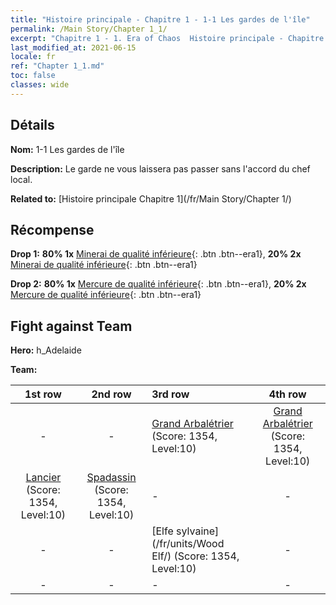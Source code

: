 ```yaml
---
title: "Histoire principale - Chapitre 1 - 1-1 Les gardes de l'île"
permalink: /Main Story/Chapter 1_1/
excerpt: "Chapitre 1 - 1. Era of Chaos  Histoire principale - Chapitre 1_1. 1-1 Les gardes de l'île"
last_modified_at: 2021-06-15
locale: fr
ref: "Chapter 1_1.md"
toc: false
classes: wide
---
```


## Détails

 **Nom:** 1-1 Les gardes de l'île

 **Description:** Le garde ne vous laissera pas passer sans l'accord du chef local.

 **Related to:** [Histoire principale Chapitre 1](/fr/Main Story/Chapter 1/)

## Récompense

 **Drop 1:** **80% 1x** [Minerai de qualité inférieure](/ItemsFR/mat_1/){: .btn .btn--era1}, **20% 2x** [Minerai de qualité inférieure](/ItemsFR/mat_1/){: .btn .btn--era1}

 **Drop 2:** **80% 1x** [Mercure de qualité inférieure](/ItemsFR/mat_2/){: .btn .btn--era1}, **20% 2x** [Mercure de qualité inférieure](/ItemsFR/mat_2/){: .btn .btn--era1}


## Fight against Team
 **Hero:** h_Adelaide

 **Team:**


  | 1st row | 2nd row | 3rd row | 4th row |
  |:----:|:----:|:----|:----:|
  | - | - | [Grand Arbalétrier](/fr/units/Marksman/) (Score: 1354, Level:10)  | [Grand Arbalétrier](/fr/units/Marksman/) (Score: 1354, Level:10)  |
  | [Lancier](/fr/units/Pikeman/) (Score: 1354, Level:10)  | [Spadassin](/fr/units/Swordsman/) (Score: 1354, Level:10)  | - | - |
  | - | - | [Elfe sylvaine](/fr/units/Wood Elf/) (Score: 1354, Level:10)  | - |
  | - | - | - | - |


